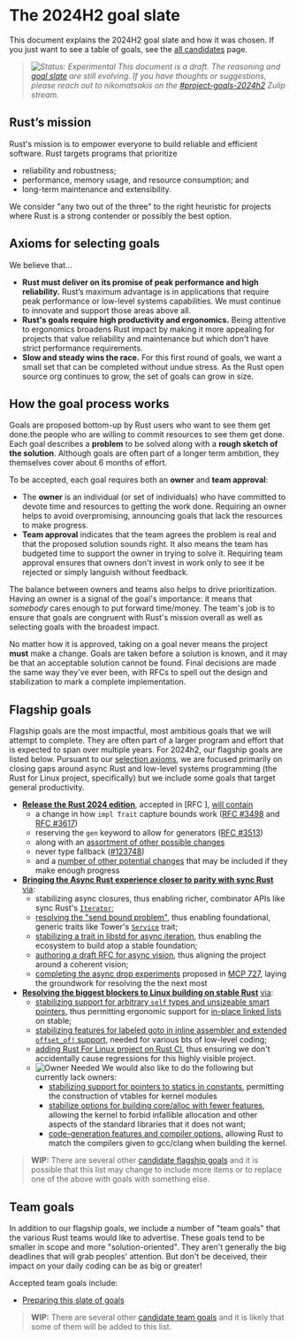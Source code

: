 # The 2024H2 goal slate

This document explains the 2024H2 goal slate and how it was chosen. If you just want to see a table of goals, see the [all candidates](./candidates.md) page.

> *![Status: Experimental](https://img.shields.io/badge/Status-Experimental-yellow) This document is a draft. The reasoning and [goal slate](./slate.md) are still evolving. If you have thoughts or suggestions, please reach out to nikomatsakis on the [#project-goals-2024h2](https://rust-lang.zulipchat.com/#narrow/stream/435869-project-goals-2024h2) Zulip stream.*

## Rust’s mission

Rust's mission is to empower everyone to build reliable and efficient software.
Rust targets programs that prioritize

* reliability and robustness;
* performance, memory usage, and resource consumption; and
* long-term maintenance and extensibility.

We consider "any two out of the three" to the right heuristic for projects where Rust is a strong contender or possibly the best option.

## Axioms for selecting goals

We believe that...

* **Rust must deliver on its promise of peak performance and high reliability.** Rust’s maximum advantage is in applications that require peak performance or low-level systems capabilities. We must continue to innovate and support those areas above all.
* **Rust's goals require high productivity and ergonomics.** Being attentive to ergonomics broadens Rust impact by making it more appealing for projects that value reliability and maintenance but which don't have strict performance requirements.
* **Slow and steady wins the race.** For this first round of goals, we want a small set that can be completed without undue stress. As the Rust open source org continues to grow, the set of goals can grow in size.

## How the goal process works

Goals are proposed bottom-up by Rust users who want to see them get done.the people who are willing to commit resources to see them get done.
Each goal describes a **problem** to be solved along with a **rough sketch of the solution**.
Although goals are often part of a longer term ambition, they themselves cover about 6 months of effort.

To be accepted, each goal requires both an **owner** and **team approval**:

* The **owner** is an individual (or set of individuals) who have committed to devote time and resources to getting the work done.
  Requiring an owner helps to avoid overpromising, announcing goals that lack the resources to make progress.
* **Team approval** indicates that the team agrees the problem is real and that the proposed solution sounds right.
  It also means the team has budgeted time to support the owner in trying to solve it.
  Requiring team approval ensures that owners don't invest in work only to see it be rejected or simply languish without feedback.

The balance between owners and teams also helps to drive prioritization.
Having an owner is a signal of the goal's importance: it means that *somebody* cares enough to put forward time/money.
The team's job is to ensure that goals are congruent with Rust's mission overall as well as selecting goals with the broadest impact.

No matter how it is approved, taking on a goal never means the project **must** make a change.
Goals are taken before a solution is known, and it may be that an acceptable solution cannot be found.
Final decisions are made the same way they've ever been, with RFCs to spell out the design and stabilization to mark a complete implementation.


## Flagship goals

Flagship goals are the most impactful, most ambitious goals that we will attempt to complete. They are often part of a larger program and effort that is expected to span over multiple years. For 2024h2, our flagship goals are listed below. Pursuant to our [selection axioms](#axioms-for-rust-adoption), we are focused primarily on closing gaps around async Rust and low-level systems programming (the Rust for Linux project, specifically) but we include some goals that target general productivity.

* [**Release the Rust 2024 edition**](./Rust-2024-Edition.md), accepted in [RFC ], [will contain](./Rust-2024-Edition.md#the-next-few-steps)
    * a change in how `impl Trait` capture bounds work ([RFC #3498](https://github.com/rust-lang/rfcs/pull/3498) and [RFC #3617](https://github.com/rust-lang/rfcs/pull/3617))
    * reserving the `gen` keyword to allow for generators ([RFC #3513](https://github.com/rust-lang/rfcs/pull/3513))
    * along with an [assortment of other possible changes](TODO)
    * never type fallback ([#123748](https://github.com/rust-lang/rust/issues/123748))
    * and a [number of other potential changes](https://github.com/rust-lang/rust/issues?q=label%3AC-tracking-issue+label%3AA-edition-2024+label%3AS-tracking-ready-to-stabilize%2CS-tracking-needs-documentation+-label%3AS-tracking-impl-incomplete%2CS-tracking-design-concerns) that may be included if they make enough progress
* [**Bringing the Async Rust experience closer to parity with sync Rust**](./async.md) [via](./async.md#the-next-few-steps):
    * stabilizing async closures, thus enabling richer, combinator APIs like sync Rust's [`Iterator`](https://doc.rust-lang.org/std/iter/trait.Iterator.html);
    * [resolving the "send bound problem"](./async.md#resolve-the-send-bound-problem), thus enabling foundational, generic traits like Tower's [`Service`]() trait;
    * [stabilizing a trait in libstd for async iteration](./async.md#stabilize-trait-for-async-iteration), thus enabling the ecosystem to build atop a stable foundation;
    * [authoring a draft RFC for async vision](./async.md#author-draft-rfc-for-async-vision), thus aligning the project around a coherent vision;
    * [completing the async drop experiments](./async.md#complete-async-drop-experiments) proposed in [MCP 727][], laying the groundwork for resolving the the next most
* [**Resolving the biggest blockers to Linux building on stable Rust**](./rfl_stable.md) [via](./rfl_stable.md#the-next-few-steps):
    * [stabilizing support for arbitrary `self` types and unsizeable smart pointers](./rfl_stable.md#stable-support-for-rfls-customized-arc-type), thus permitting ergonomic support for [in-place linked lists](https://rust-for-linux.com/arc-in-the-linux-kernel) on stable;
    * [stabilizing features for labeled goto in inline assembler and extended `offset_of!` support](./rfl_stable.md#labeled-goto-in-inline-assembler-and-extended-offset_of-support), needed for various bts of low-level coding;
    * [adding Rust For Linux project on Rust CI](./rfl_stable.md#rfl-on-rust-ci), thus ensuring we don't accidentally cause regressions for this highly visible project.
    *  ![Owner Needed][] We would also like to do the following but currently lack owners:
        * [stabilizing support for pointers to statics in constants](./rfl_stable.md#pointers-to-statics-in-constants), permitting the construction of vtables for kernel modules
        * [stabilize options for building core/alloc with fewer features](./rfl_stable.md#custom-builds-of-corealloc-with-specialized-configuration-options), allowing the kernel to forbid infallible allocation and other aspects of the standard libraries that it does not want;
        * [code-generation features and compiler options](./rfl_stable.md#code-generation-features-and-compiler-options), allowing Rust to match the compilers given to gcc/clang when building the kernel.

> **WIP:** There are several other [candidate flagship goals](./candidates.md#candidate-flagship-goals) and it is possible that this list may change to include more items or to replace one of the above with goals with something else.

[MCP 727]: https://github.com/rust-lang/compiler-team/issues/727

## Team goals

In addition to our flagship goals, we include a number of "team goals" that the various Rust teams would like to advertise. These goals tend to be smaller in scope and more "solution-oriented". They aren't generally the big deadlines that will grab peoples' attention. But don't be deceived, their impact on your daily coding can be as big or greater!

Accepted team goals include:

* [Preparing this slate of goals](./Project-goal-slate.md)



> **WIP:** There are several other [candidate team goals](./candidates.md#candidate-teams-goals) and it is likely that some of them will be added to this list.

[Owner Needed]: https://img.shields.io/badge/Owned%20Needed-blue
